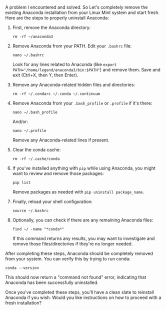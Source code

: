 A problem I encountered and solved. So Let's completely remove the existing Anaconda installation from your Linux Mint system and start fresh. Here are the steps to properly uninstall Anaconda:

1. First, remove the Anaconda directory:

   ```
   rm -rf ~/anaconda3
   ```

2. Remove Anaconda from your PATH. Edit your `.bashrc` file:

   ```
   nano ~/.bashrc
   ```

   Look for any lines related to Anaconda (like `export PATH="/home/legend/anaconda3/bin:$PATH"`) and remove them. Save and exit (Ctrl+X, then Y, then Enter).

3. Remove any Anaconda-related hidden files and directories:

   ```
   rm -rf ~/.condarc ~/.conda ~/.continuum
   ```

4. Remove Anaconda from your `.bash_profile` or `.profile` if it's there:

   ```
   nano ~/.bash_profile
   ```
   
   And/or:
   
   ```
   nano ~/.profile
   ```

   Remove any Anaconda-related lines if present.

5. Clear the conda cache:

   ```
   rm -rf ~/.cache/conda
   ```

6. If you've installed anything with `pip` while using Anaconda, you might want to review and remove those packages:

   ```
   pip list
   ```

   Remove packages as needed with `pip uninstall package_name`.

7. Finally, reload your shell configuration:

   ```
   source ~/.bashrc
   ```

8. Optionally, you can check if there are any remaining Anaconda files:

   ```
   find ~/ -name "*conda*"
   ```

   If this command returns any results, you may want to investigate and remove those files/directories if they're no longer needed.

After completing these steps, Anaconda should be completely removed from your system. You can verify this by trying to run conda:

```
conda --version
```

This should now return a "command not found" error, indicating that Anaconda has been successfully uninstalled.

Once you've completed these steps, you'll have a clean slate to reinstall Anaconda if you wish. Would you like instructions on how to proceed with a fresh installation?
